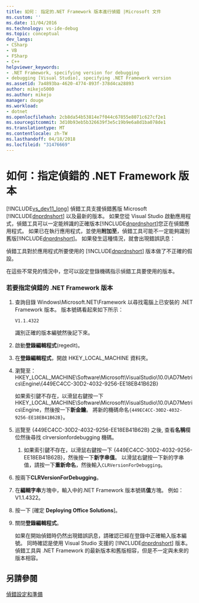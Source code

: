 ```yaml
---
title: 如何： 指定的.NET Framework 版本進行偵錯 |Microsoft 文件
ms.custom: ''
ms.date: 11/04/2016
ms.technology: vs-ide-debug
ms.topic: conceptual
dev_langs:
- CSharp
- VB
- FSharp
- C++
helpviewer_keywords:
- .NET Framework, specifying version for debugging
- debugging [Visual Studio], specifying .NET Framework version
ms.assetid: 7a4893ba-4620-4774-893f-378d4ca28893
author: mikejo5000
ms.author: mikejo
manager: douge
ms.workload:
- dotnet
ms.openlocfilehash: 2cb8da54b53814e7f044c67855e8071c627cf2e1
ms.sourcegitcommit: 3d10b93eb5b326639f3e5c19b9e6a8d1ba078de1
ms.translationtype: MT
ms.contentlocale: zh-TW
ms.lasthandoff: 04/18/2018
ms.locfileid: "31476669"
---
```

# <a name="how-to-specify-a-net-framework-version-for-debugging"></a>如何：指定偵錯的 .NET Framework 版本
[!INCLUDE[vs_dev11_long](../data-tools/includes/vs_dev11_long_md.md)] 偵錯工具支援偵錯舊版 Microsoft [!INCLUDE[dnprdnshort](../code-quality/includes/dnprdnshort_md.md)] 以及最新的版本。 如果您從 Visual Studio 啟動應用程式，偵錯工具可以一定能辨識的正確版本[!INCLUDE[dnprdnshort](../code-quality/includes/dnprdnshort_md.md)]您正在偵錯應用程式。 如果已在執行應用程式，並使用**附加至**，偵錯工具可能不一定能夠識別舊版[!INCLUDE[dnprdnshort](../code-quality/includes/dnprdnshort_md.md)]。 如果發生這種情況，就會出現錯誤訊息：  
  
 偵錯工具對於應用程式所要使用的 [!INCLUDE[dnprdnshort](../code-quality/includes/dnprdnshort_md.md)] 版本做了不正確的假設。  
  
 在這些不常見的情況中，您可以設定登錄機碼指示偵錯工具要使用的版本。  
  
### <a name="to-specify-a-net-framework-version-for-debugging"></a>若要指定偵錯的 .NET Framework 版本  
  
1.  查詢目錄 Windows\Microsoft.NET\Framework 以尋找電腦上已安裝的 .NET Framework 版本。 版本號碼看起來如下所示：  
  
     `V1.1.4322`  
  
     識別正確的版本編號然後記下來。  
  
2.  啟動**登錄編輯程式**(regedit)。  
  
3.  在**登錄編輯程式**，開啟 HKEY_LOCAL_MACHINE 資料夾。  
  
4.  瀏覽至： HKEY_LOCAL_MACHINE\Software\Microsoft\VisualStudio\10.0\AD7Metrics\Engine\\{449EC4CC-30D2-4032-9256-EE18EB41B62B}  
  
     如果索引鍵不存在，以滑鼠右鍵按一下 HKEY_LOCAL_MACHINE\Software\Microsoft\VisualStudio\10.0\AD7Metrics\Engine，然後按一下**新金鑰**。 將新的機碼命名`{449EC4CC-30D2-4032-9256-EE18EB41B62B}`。  
  
5.  巡覽至 {449EC4CC-30D2-4032-9256-EE18EB41B62B} 之後, 查看**名稱**欄位然後尋找 clrversionfordebugging 機碼。  
  
    1.  如果索引鍵不存在，以滑鼠右鍵按一下 {449EC4CC-30D2-4032-9256-EE18EB41B62B}，然後按一下**新字串值**。 以滑鼠右鍵按一下新的字串值，請按一下**重新命名**，然後輸入`CLRVersionForDebugging`。  
  
6.  按兩下**CLRVersionForDebugging**。  
  
7.  在**編輯字串**方塊中，輸入中的.NET Framework 版本號碼**值**方塊。 例如：V1.1.4322。  
  
8.  按一下 [確定 **Deploying Office Solutions**]。  
  
9. 關閉**登錄編輯程式**。  
  
     如果在開始偵錯時仍然出現錯誤訊息，請確認已經在登錄中正確輸入版本編號。 同時確認是使用 Visual Studio 支援的 [!INCLUDE[dnprdnshort](../code-quality/includes/dnprdnshort_md.md)] 版本。 偵錯工具與 .NET Framework 的最新版本和舊版相容，但是不一定與未來的版本相容。  
  
## <a name="see-also"></a>另請參閱  
 [偵錯設定和準備](../debugger/debugger-settings-and-preparation.md)